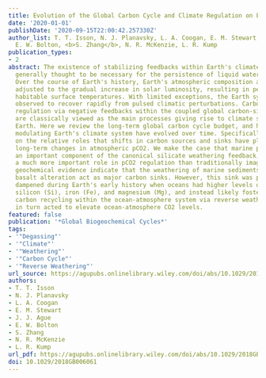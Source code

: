 ```yaml
---
title: Evolution of the Global Carbon Cycle and Climate Regulation on Earth
date: '2020-01-01'
publishDate: '2020-09-15T22:00:42.257330Z'
author_list: T. T. Isson, N. J. Planavsky, L. A. Coogan, E. M. Stewart, J. J. Ague,
  E. W. Bolton, <b>S. Zhang</b>, N. R. McKenzie, L. R. Kump
publication_types:
- 2
abstract: The existence of stabilizing feedbacks within Earth's climate system is
  generally thought to be necessary for the persistence of liquid water and life.
  Over the course of Earth's history, Earth's atmospheric composition appears to have
  adjusted to the gradual increase in solar luminosity, resulting in persistently
  habitable surface temperatures. With limited exceptions, the Earth system has been
  observed to recover rapidly from pulsed climatic perturbations. Carbon dioxide (CO2)
  regulation via negative feedbacks within the coupled global carbon-silica cycles
  are classically viewed as the main processes giving rise to climate stability on
  Earth. Here we review the long-term global carbon cycle budget, and how the processes
  modulating Earth's climate system have evolved over time. Specifically, we focus
  on the relative roles that shifts in carbon sources and sinks have played in driving
  long-term changes in atmospheric pCO2. We make the case that marine processes are
  an important component of the canonical silicate weathering feedback, and have played
  a much more important role in pCO2 regulation than traditionally imagined. Notably,
  geochemical evidence indicate that the weathering of marine sediments and off-axis
  basalt alteration act as major carbon sinks. However, this sink was potentially
  dampened during Earth's early history when oceans had higher levels of dissolved
  silicon (Si), iron (Fe), and magnesium (Mg), and instead likely fostered more extensive
  carbon recycling within the ocean-atmosphere system via reverse weathering—that
  in turn acted to elevate ocean-atmosphere CO2 levels.
featured: false
publication: '*Global Biogeochemical Cycles*'
tags:
- '"Degassing"'
- '"Climate"'
- '"Weathering"'
- '"Carbon Cycle"'
- '"Reverse Weathering"'
url_source: https://agupubs.onlinelibrary.wiley.com/doi/abs/10.1029/2018GB006061
authors:
- T. T. Isson
- N. J. Planavsky
- L. A. Coogan
- E. M. Stewart
- J. J. Ague
- E. W. Bolton
- S. Zhang
- N. R. McKenzie
- L. R. Kump
url_pdf: https://agupubs.onlinelibrary.wiley.com/doi/abs/10.1029/2018GB006061
doi: 10.1029/2018GB006061
---
```


